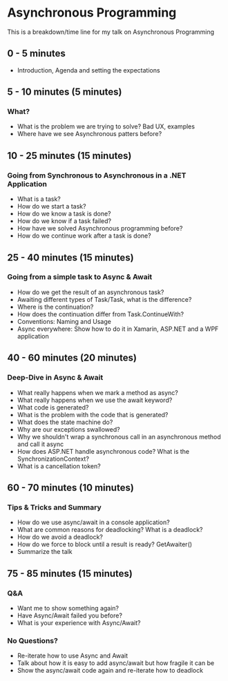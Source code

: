 # Asynchronous Programming
This is a breakdown/time line for my talk on Asynchronous Programming

## 0 - 5 minutes
- Introduction, Agenda and setting the expectations

## 5 - 10 minutes (5 minutes)
### What?
- What is the problem we are trying to solve? Bad UX, examples
- Where have we see Asynchronous patters before?

## 10 - 25 minutes (15 minutes)
### Going from Synchronous to Asynchronous in a .NET Application
- What is a task?
- How do we start a task?
- How do we know a task is done?
- How do we know if a task failed?
- How have we solved Asynchronous programming before?
- How do we continue work after a task is done?

## 25 - 40 minutes (15 minutes)
### Going from a simple task to Async & Await
- How do we get the result of an asynchronous task?
- Awaiting different types of Task/Task<T>, what is the difference?
- Where is the continuation?
- How does the continuation differ from Task.ContinueWith?
- Conventions: Naming and Usage
- Async everywhere: Show how to do it in Xamarin, ASP.NET and a WPF application

## 40 - 60 minutes (20 minutes)
### Deep-Dive in Async & Await
- What really happens when we mark a method as async?
- What really happens when we use the await keyword?
- What code is generated?
- What is the problem with the code that is generated?
- What does the state machine do?
- Why are our exceptions swallowed?
- Why we shouldn't wrap a synchronous call in an asynchronous method and call it async
- How does ASP.NET handle asynchronous code? What is the SynchronizationContext?
- What is a cancellation token?

## 60 - 70 minutes (10 minutes)
### Tips & Tricks and Summary
- How do we use async/await in a console application?
- What are common reasons for deadlocking? What is a deadlock?
- How do we avoid a deadlock?
- How do we force to block until a result is ready? GetAwaiter()
- Summarize the talk

## 75 - 85 minutes (15 minutes)
### Q&A
- Want me to show something again?
- Have Async/Await failed you before?
- What is your experience with Async/Await?

### No Questions?
- Re-iterate how to use Async and Await
- Talk about how it is easy to add async/await but how fragile it can be
- Show the async/await code again and re-iterate how to deadlock

